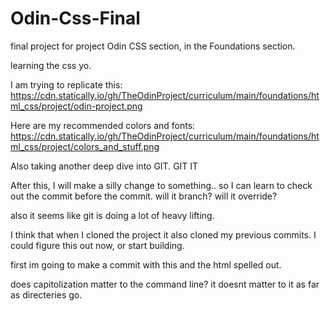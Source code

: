 # Odin-Css-Final
final project for project Odin CSS section, in the Foundations section. 

learning the css yo. 

I am trying to replicate this: 
https://cdn.statically.io/gh/TheOdinProject/curriculum/main/foundations/html_css/project/odin-project.png

Here are my recommended colors and fonts: https://cdn.statically.io/gh/TheOdinProject/curriculum/main/foundations/html_css/project/colors_and_stuff.png

Also taking another deep dive into GIT. GIT IT


After this, I will make a silly change to something.. so I can learn to check out the commit before the commit. will it branch? will it override? 

also it seems like git is doing a lot of heavy lifting. 

I think that when I cloned the project it also cloned my previous commits. I could figure this out now, or start building. 

first im going to make a commit with this and the html spelled out. 

does capitolization matter to the command line? it doesnt matter to it as far as directeries go. 